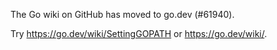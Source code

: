 The Go wiki on GitHub has moved to go.dev (#61940).

Try <https://go.dev/wiki/SettingGOPATH> or <https://go.dev/wiki/>.

